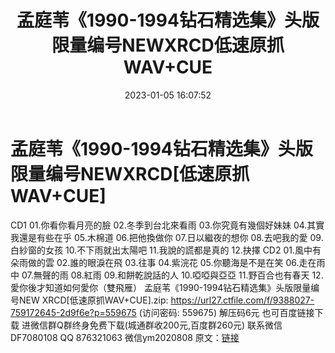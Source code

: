 ﻿---
title: 孟庭苇《1990-1994钻石精选集》头版限量编号NEWXRCD低速原抓WAV+CUE
date: 2023-01-05 16:07:52
categories: 新碟专辑、稀有等精品
tags: 华语中文
---
# 孟庭苇《1990-1994钻石精选集》头版限量编号NEWXRCD[低速原抓WAV+CUE]

CD1
01.你看你看月亮的臉
02.冬季到台北來看雨
03.你究竟有幾個好妹妹
04.其實我還是有些在乎
05.木棉道
06.把他換做你
07.日以繼夜的想你
08.去吧我的愛
09.白紗窗的女孩
10.不下雨就出太陽吧
11.我說的謊都是真的
12.抉擇
CD2
01.風中有朵雨做的雲
02.誰的眼淚在飛
03.往事
04.紫浣花
05.你聽海是不是在笑
06.走在雨中
07.無聲的雨
08.紅雨
09.和餅乾說話的人
10.啞啞與亞亞
11.野百合也有春天
12.愛你後才知道如何愛你（雙飛雁）
孟庭苇《1990-1994钻石精选集》头版限量编号NEW XRCD[低速原抓WAV+CUE].zip: https://url27.ctfile.com/f/9388027-759172645-2d9f6e?p=559675
(访问密码: 559675)
解压码6元
也可百度链接下载
进微信群Q群终身免费下载(城通群收200元,百度群260元)
联系微信DF7080108 QQ 876321063
微信ym2020808
原文：[链接](https://blog.sina.com.cn/s/blog_1647c7e76010310my.html)